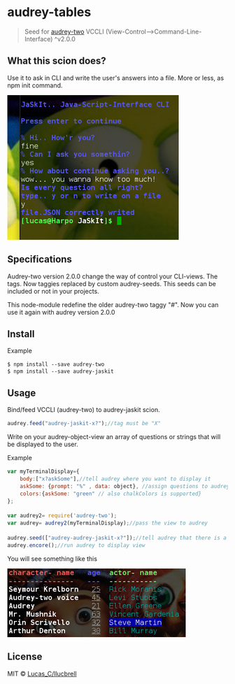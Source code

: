# audrey-tables

> Seed for [audrey-two](https://www.npmjs.com/package/audrey-two) VCCLI (View-Control-->Command-Line-Interface) ^v2.0.0


## What this scion does?

Use it to ask in CLI and write the user's answers into a file. More or less, as npm init command.

![](https://raw.githubusercontent.com/llucbrell/jaskit/master/captura.png) 

## Specifications

Audrey-two version 2.0.0 change the way of control your CLI-views. The tags. Now taggies replaced by custom audrey-seeds. This seeds can be included or not in your projects.

This node-module redefine the older audrey-two taggy "#". Now you can use it again with audrey version 2.0.0

## Install

Example
```
$ npm install --save audrey-two
$ npm install --save audrey-jaskit
```
## Usage

Bind/feed VCCLI (audrey-two) to audrey-jaskit scion.

```js
audrey.feed("audrey-jaskit-x?");//tag must be "X"
```

Write on your audrey-object-view an array of questions or strings that will be displayed to the user.

Example
```js
var myTerminalDisplay={
    body:["x?askSome"],//tell audrey where you want to display it
    askSome: {prompt: "%" , data: object}, //assign questions to audrey-view
    colors:{askSome: "green" // also chalkColors is supported}
};

var audrey2= require('audrey-two');
var audrey= audrey2(myTerminalDisplay);//pass the view to audrey

audrey.seed(["audrey-audrey-jaskit-x?"]);//tell audrey that there is a new seed
audrey.encore();//run audrey to display view
```
You will see something like this

![](https://raw.githubusercontent.com/llucbrell/audrey-tables/master/captura.png)

## License

MIT © [Lucas_C/llucbrell](https://github.com/llucbrell)